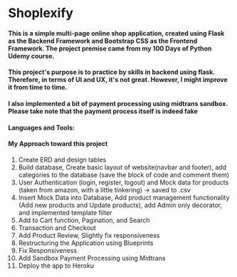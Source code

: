 # Shoplexify

#### This is a simple multi-page online shop application, created using Flask as the Backend Framework and Bootstrap CSS as the Frontend Framework. The project premise came from my 100 Days of Python Udemy course.

#### This project's purpose is to practice by skills in backend using flask. Therefore, in terms of UI and UX, it's not great. However, I might improve it from time to time.

#### I also implemented a bit of payment processing using midtrans sandbox. Please take note that the payment process itself is indeed fake

#### Languages and Tools: 

#### My Approach toward this project
1. Create ERD and design tables
2. Build database, Create basic layout of website(navbar and footer), add categories to the database (save the block of code and comment them)
3. User Authentication (login, register, logout) and Mock data for products (taken from amazon, with a little tinkering) -> saved to .csv
4. Insert Mock Data into Database, Add product management functionality (Add new products and Update products), add Admin only decorator, and implemented template filter 
5. Add to Cart function, Pagination, and Search
6. Transaction and Checkout
7. Add Product Review, Slightly fix responsiveness
8. Restructuring the Application using Blueprints
9. Fix Responsiveness 
10. Add Sandbox Payment Processing using Midtrans
11. Deploy the app to Heroku
